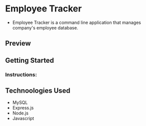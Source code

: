 # Employee Tracker

* Employee Tracker is a command line application that manages company's employee database. 

## Preview

## Getting Started


### Instructions:


## Technoologies Used

* MySQL
* Express.js
* Node.js
* Javascript
